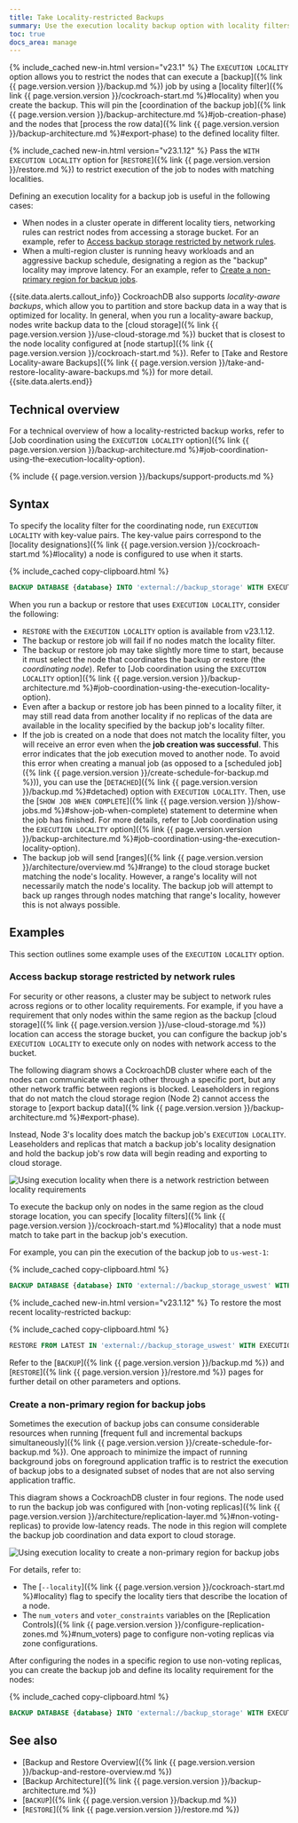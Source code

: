 ```yaml
---
title: Take Locality-restricted Backups
summary: Use the execution locality backup option with locality filters to restrict the nodes that can execute a backup job.
toc: true
docs_area: manage
---
```


{% include_cached new-in.html version="v23.1" %} The `EXECUTION LOCALITY` option allows you to restrict the nodes that can execute a [backup]({% link {{ page.version.version }}/backup.md %}) job by using a [locality filter]({% link {{ page.version.version }}/cockroach-start.md %}#locality) when you create the backup. This will pin the [coordination of the backup job]({% link {{ page.version.version }}/backup-architecture.md %}#job-creation-phase) and the nodes that [process the row data]({% link {{ page.version.version }}/backup-architecture.md %}#export-phase) to the defined locality filter.

{% include_cached new-in.html version="v23.1.12" %} Pass the `WITH EXECUTION LOCALITY` option for [`RESTORE`]({% link {{ page.version.version }}/restore.md %}) to restrict execution of the job to nodes with matching localities.

Defining an execution locality for a backup job is useful in the following cases:

- When nodes in a cluster operate in different locality tiers, networking rules can restrict nodes from accessing a storage bucket. For an example, refer to [Access backup storage restricted by network rules](#access-backup-storage-restricted-by-network-rules).
- When a multi-region cluster is running heavy workloads and an aggressive backup schedule, designating a region as the "backup" locality may improve latency. For an example, refer to [Create a non-primary region for backup jobs](#create-a-non-primary-region-for-backup-jobs).

{{site.data.alerts.callout_info}}
CockroachDB also supports _locality-aware backups_, which allow you to partition and store backup data in a way that is optimized for locality. In general, when you run a locality-aware backup, nodes write backup data to the [cloud storage]({% link {{ page.version.version }}/use-cloud-storage.md %}) bucket that is closest to the node locality configured at [node startup]({% link {{ page.version.version }}/cockroach-start.md %}). Refer to [Take and Restore Locality-aware Backups]({% link {{ page.version.version }}/take-and-restore-locality-aware-backups.md %}) for more detail.
{{site.data.alerts.end}}

## Technical overview

For a technical overview of how a locality-restricted backup works, refer to [Job coordination using the `EXECUTION LOCALITY` option]({% link {{ page.version.version }}/backup-architecture.md %}#job-coordination-using-the-execution-locality-option).

{% include {{ page.version.version }}/backups/support-products.md %}

## Syntax

To specify the locality filter for the coordinating node, run `EXECUTION LOCALITY` with key-value pairs. The key-value pairs correspond to the [locality designations]({% link {{ page.version.version }}/cockroach-start.md %}#locality) a node is configured to use when it starts.

{% include_cached copy-clipboard.html %}
~~~ sql
BACKUP DATABASE {database} INTO 'external://backup_storage' WITH EXECUTION LOCALITY = 'region={region},cloud={cloud}';
~~~

When you run a backup or restore that uses `EXECUTION LOCALITY`, consider the following:

- `RESTORE` with the `EXECUTION LOCALITY` option is available from v23.1.12.
- The backup or restore job will fail if no nodes match the locality filter.
- The backup or restore job may take slightly more time to start, because it must select the node that coordinates the backup or restore (the _coordinating node_). Refer to [Job coordination using the `EXECUTION LOCALITY` option]({% link {{ page.version.version }}/backup-architecture.md %}#job-coordination-using-the-execution-locality-option).
- Even after a backup or restore job has been pinned to a locality filter, it may still read data from another locality if no replicas of the data are available in the locality specified by the backup job's locality filter.
- If the job is created on a node that does not match the locality filter, you will receive an error even when the **job creation was successful**. This error indicates that the job execution moved to another node. To avoid this error when creating a manual job (as opposed to a [scheduled job]({% link {{ page.version.version }}/create-schedule-for-backup.md %})), you can use the [`DETACHED`]({% link {{ page.version.version }}/backup.md %}#detached) option with `EXECUTION LOCALITY`. Then, use the [`SHOW JOB WHEN COMPLETE`]({% link {{ page.version.version }}/show-jobs.md %}#show-job-when-complete) statement to determine when the job has finished. For more details, refer to [Job coordination using the `EXECUTION LOCALITY` option]({% link {{ page.version.version }}/backup-architecture.md %}#job-coordination-using-the-execution-locality-option).
- The backup job will send [ranges]({% link {{ page.version.version }}/architecture/overview.md %}#range) to the cloud storage bucket matching the node's locality. However, a range's locality will not necessarily match the node's locality. The backup job will attempt to back up ranges through nodes matching that range's locality, however this is not always possible.

## Examples

This section outlines some example uses of the `EXECUTION LOCALITY` option.

### Access backup storage restricted by network rules

For security or other reasons, a cluster may be subject to network rules across regions or to other locality requirements. For example, if you have a requirement that only nodes within the same region as the backup [cloud storage]({% link {{ page.version.version }}/use-cloud-storage.md %}) location can access the storage bucket, you can configure the backup job's `EXECUTION LOCALITY` to execute only on nodes with network access to the bucket.

The following diagram shows a CockroachDB cluster where each of the nodes can communicate with each other through a specific port, but any other network traffic between regions is blocked. Leaseholders in regions that do not match the cloud storage region (Node 2) cannot access the storage to [export backup data]({% link {{ page.version.version }}/backup-architecture.md %}#export-phase).

Instead, Node 3's locality does match the backup job's `EXECUTION LOCALITY`. Leaseholders and replicas that match a backup job's locality designation and hold the backup job's row data will begin reading and exporting to cloud storage.

<img src="{{ 'images/v23.1/network-restriction.png' | relative_url }}" alt="Using execution locality when there is a network restriction between locality requirements" style="border:0px solid #eee;max-width:100%" />

To execute the backup only on nodes in the same region as the cloud storage location, you can specify [locality filters]({% link {{ page.version.version }}/cockroach-start.md %}#locality) that a node must match to take part in the backup job's execution.

For example, you can pin the execution of the backup job to `us-west-1`:

{% include_cached copy-clipboard.html %}
~~~ sql
BACKUP DATABASE {database} INTO 'external://backup_storage_uswest' WITH EXECUTION LOCALITY = 'region=us-west-1', DETACHED;
~~~

{% include_cached new-in.html version="v23.1.12" %} To restore the most recent locality-restricted backup:

{% include_cached copy-clipboard.html %}
~~~ sql
RESTORE FROM LATEST IN 'external://backup_storage_uswest' WITH EXECUTION LOCALITY = 'region=us-west-1', DETACHED;
~~~

Refer to the [`BACKUP`]({% link {{ page.version.version }}/backup.md %}) and [`RESTORE`]({% link {{ page.version.version }}/restore.md %}) pages for further detail on other parameters and options.

### Create a non-primary region for backup jobs

Sometimes the execution of backup jobs can consume considerable resources when running [frequent full and incremental backups simultaneously]({% link {{ page.version.version }}/create-schedule-for-backup.md %}). One approach to minimize the impact of running background jobs on foreground application traffic is to restrict the execution of backup jobs to a designated subset of nodes that are not also serving application traffic.

This diagram shows a CockroachDB cluster in four regions. The node used to run the backup job was configured with [non-voting replicas]({% link {{ page.version.version }}/architecture/replication-layer.md %}#non-voting-replicas) to provide low-latency reads. The node in this region will complete the backup job coordination and data export to cloud storage.

<img src="{{ 'images/v23.1/background-work.png' | relative_url }}" alt="Using execution locality to create a non-primary region for backup jobs" style="border:0px solid #eee;max-width:100%" />

For details, refer to:

- The [`--locality`]({% link {{ page.version.version }}/cockroach-start.md %}#locality) flag to specify the locality tiers that describe the location of a node.
- The `num_voters` and `voter_constraints` variables on the [Replication Controls]({% link {{ page.version.version }}/configure-replication-zones.md %}#num_voters) page to configure non-voting replicas via zone configurations.

After configuring the nodes in a specific region to use non-voting replicas, you can create the backup job and define its locality requirement for the nodes:

{% include_cached copy-clipboard.html %}
~~~ sql
BACKUP DATABASE {database} INTO 'external://backup_storage' WITH EXECUTION LOCALITY = 'region={region},dc={datacenter}', DETACHED;
~~~

## See also

- [Backup and Restore Overview]({% link {{ page.version.version }}/backup-and-restore-overview.md %})
- [Backup Architecture]({% link {{ page.version.version }}/backup-architecture.md %})
- [`BACKUP`]({% link {{ page.version.version }}/backup.md %})
- [`RESTORE`]({% link {{ page.version.version }}/restore.md %})
